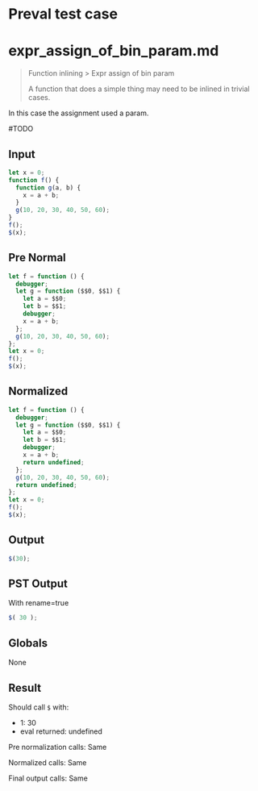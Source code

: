 # Preval test case

# expr_assign_of_bin_param.md

> Function inlining > Expr assign of bin param
>
> A function that does a simple thing may need to be inlined in trivial cases.

In this case the assignment used a param.

#TODO

## Input

`````js filename=intro
let x = 0;
function f() {
  function g(a, b) {
    x = a + b;
  }
  g(10, 20, 30, 40, 50, 60);
}
f();
$(x);
`````

## Pre Normal

`````js filename=intro
let f = function () {
  debugger;
  let g = function ($$0, $$1) {
    let a = $$0;
    let b = $$1;
    debugger;
    x = a + b;
  };
  g(10, 20, 30, 40, 50, 60);
};
let x = 0;
f();
$(x);
`````

## Normalized

`````js filename=intro
let f = function () {
  debugger;
  let g = function ($$0, $$1) {
    let a = $$0;
    let b = $$1;
    debugger;
    x = a + b;
    return undefined;
  };
  g(10, 20, 30, 40, 50, 60);
  return undefined;
};
let x = 0;
f();
$(x);
`````

## Output

`````js filename=intro
$(30);
`````

## PST Output

With rename=true

`````js filename=intro
$( 30 );
`````

## Globals

None

## Result

Should call `$` with:
 - 1: 30
 - eval returned: undefined

Pre normalization calls: Same

Normalized calls: Same

Final output calls: Same
